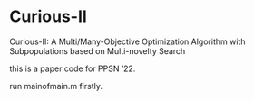 # Curious-II
Curious-II: A Multi/Many-Objective Optimization Algorithm with Subpopulations based on Multi-novelty Search

this is a paper code for PPSN ’22.

run mainofmain.m firstly.
